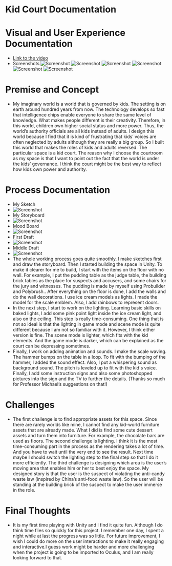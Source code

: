 # Kid Court Documentation
 
# Visual and User Experience Documentation
- [Link to the video](https://www.youtube.com/watch?v=Lredc1Ecc9o)
- Screenshots
![Screenshot](Screenshot%200.png)
![Screenshot](Screenshot1.png)
![Screenshot](Screenshot2.png)
![Screenshot](Screenshot3.png)
![Screenshot](Screenshot4.png)
![Screenshot](Screenshot5.png)
# Premise and Concept
- My imaginary world is a world that is governed by kids. The setting is on earth around hundred years from now. The technology develops so fast that intelligence chips enable everyone to share the same level of knowledge. What makes people different is their creativity. Therefore, in this world, children own higher social status and more power. Thus, the world’s authority officials are all kids instead of adults. I design this world because I find that it is kind of frustrating that kids’ voices are often neglected by adults although they are really a big group. So I built this world that makes the roles of kids and adults reversed.
The particular space is a kid court. The reason why I choose the courtroom as my space is that I want to point out the fact that the world is under the kids’ governance. I think the court might be the best way to reflect how kids own power and authority.
# Process Documentation
- My Sketch
- ![Screenshot](Sketch.jpg)
- My Storyboard
- ![Screenshot](Storyboard.jpg)
- Mood Board
- ![Screenshot](Mood%20Board.jpg)
- First Draft
- ![Screenshot](First%20Draft.png)
- Middle Draft
- ![Screenshot](Progress.png)
- The whole working process goes quite smoothly. I make sketches first and draw the storyboard. Then I started building the space in Unity. To make it clearer for me to build, I start with the items on the floor with no wall. For example, I put the pudding table as the judge table, the building brick tables as the place for suspects and accusers, and some chairs for the jury and witnesses.  The pudding is made by myself using Probuilder and Polybrush.. After everything on the floor is done, I add the walls and do the wall decorations. I use ice cream models as lights. I made the model for the scale emblem. Also, I add rainbows to represent doors.
- In the next step, I start to work on the lighting. Learning basic skills on baked lights, I add some pink point light inside the ice cream light, and also on the ceiling. This step is really time-consuming. One thing that is not so ideal is that the lighting in game mode and scene mode is quite different because I am not so familiar with it. However, I think either version is fine. The scene mode is lighter, which fits with the kid elements. And the game mode is darker, which can be explained as the court can be depressing sometimes.
- Finally, I work on adding animation and sounds. I make the scale waving. The hammer bumps on the table in a loop. To fit with the bumping of the hammer, I added the sound effect. Also, I put a whispering sound as background sound. The pitch is leveled up to fit with the kid's voice. Finally, I add some instruction signs and also some photoshopped pictures into the sign and the TV to further the details. (Thanks so much for Professor Michael’s suggestions on that!)
# Challenges
- The first challenge is to find appropriate assets for this space. Since there are rarely worlds like mine, I cannot find any kid-world furniture assets that are already made. What I did is find some cute dessert assets and turn them into furniture. For example, the chocolate bars are used as floors. The second challenge is lighting. I think it is the most time-consuming part in the process as the rendering takes a lot of time. And you have to wait until the very end to see the result. Next time maybe I should switch the lighting step to the final step so that I do it more efficiently. The third challenge is designing which area is the user’s moving area that enables him or her to best enjoy the space. My designed story is that the user is the suspect of violating the anti-candy waste law (inspired by China’s anti-food waste law). So the user will be standing at the building brick of the suspect to make the user immerse in the role.
# Final Thoughts
- It is my first time playing with Unity and I find it quite fun. Although I do think time flies so quickly for this project. I remember one day, I spent a night while at last the progress was so little. For future improvement, I wish I could do more on the user interactions to make it really engaging and interactive.I guess work might be harder and more challenging when the project is going to be imported to Oculus, and I am really looking forward to that.
